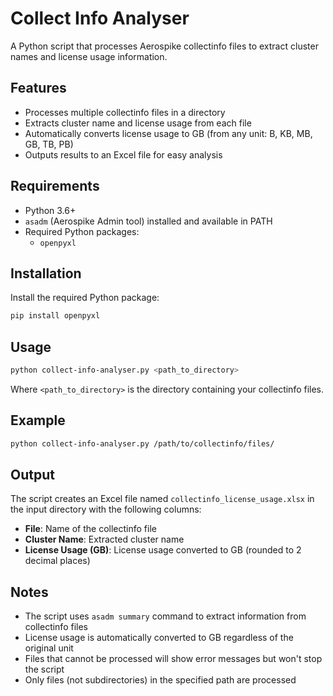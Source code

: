 # Collect Info Analyser

A Python script that processes Aerospike collectinfo files to extract cluster names and license usage information.

## Features

- Processes multiple collectinfo files in a directory
- Extracts cluster name and license usage from each file
- Automatically converts license usage to GB (from any unit: B, KB, MB, GB, TB, PB)
- Outputs results to an Excel file for easy analysis

## Requirements

- Python 3.6+
- `asadm` (Aerospike Admin tool) installed and available in PATH
- Required Python packages:
  - `openpyxl`

## Installation

Install the required Python package:

```bash
pip install openpyxl
```

## Usage

```bash
python collect-info-analyser.py <path_to_directory>
```

Where `<path_to_directory>` is the directory containing your collectinfo files.

## Example

```bash
python collect-info-analyser.py /path/to/collectinfo/files/
```

## Output

The script creates an Excel file named `collectinfo_license_usage.xlsx` in the input directory with the following columns:

- **File**: Name of the collectinfo file
- **Cluster Name**: Extracted cluster name
- **License Usage (GB)**: License usage converted to GB (rounded to 2 decimal places)

## Notes

- The script uses `asadm summary` command to extract information from collectinfo files
- License usage is automatically converted to GB regardless of the original unit
- Files that cannot be processed will show error messages but won't stop the script
- Only files (not subdirectories) in the specified path are processed
